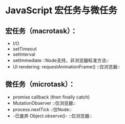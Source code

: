 # JavaScript 宏任务与微任务



## 宏任务（macrotask）：
* I/O
* setTimeout
* setInterval
* setImmediate ::Node支持，非浏览器标准方法::
* UI rendering: requestAnimationFrame()  ::仅浏览器::

## 微任务（microtask）：
* promise callback (then finally catch)
* MutationObserver ::仅浏览器::
* process.nextTick ::仅Node::
* -已废弃 Object.observe()- ::仅浏览器::
